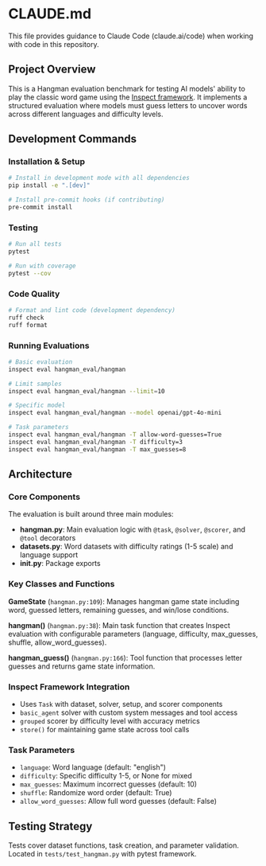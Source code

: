 # CLAUDE.md

This file provides guidance to Claude Code (claude.ai/code) when working with code in this repository.

## Project Overview
This is a Hangman evaluation benchmark for testing AI models' ability to play the classic word game using the [Inspect framework](https://github.com/UKGovernmentBEIS/inspect_ai). It implements a structured evaluation where models must guess letters to uncover words across different languages and difficulty levels.

## Development Commands

### Installation & Setup
```bash
# Install in development mode with all dependencies
pip install -e ".[dev]"

# Install pre-commit hooks (if contributing)
pre-commit install
```

### Testing
```bash
# Run all tests
pytest

# Run with coverage
pytest --cov
```

### Code Quality
```bash
# Format and lint code (development dependency)
ruff check
ruff format
```

### Running Evaluations
```bash
# Basic evaluation
inspect eval hangman_eval/hangman

# Limit samples
inspect eval hangman_eval/hangman --limit=10

# Specific model
inspect eval hangman_eval/hangman --model openai/gpt-4o-mini

# Task parameters
inspect eval hangman_eval/hangman -T allow-word-guesses=True
inspect eval hangman_eval/hangman -T difficulty=3
inspect eval hangman_eval/hangman -T max_guesses=8
```

## Architecture

### Core Components
The evaluation is built around three main modules:

- **hangman.py**: Main evaluation logic with `@task`, `@solver`, `@scorer`, and `@tool` decorators
- **datasets.py**: Word datasets with difficulty ratings (1-5 scale) and language support
- **__init__.py**: Package exports

### Key Classes and Functions

**GameState** (`hangman.py:109`): Manages hangman game state including word, guessed letters, remaining guesses, and win/lose conditions.

**hangman()** (`hangman.py:38`): Main task function that creates Inspect evaluation with configurable parameters (language, difficulty, max_guesses, shuffle, allow_word_guesses).

**hangman_guess()** (`hangman.py:166`): Tool function that processes letter guesses and returns game state information.

### Inspect Framework Integration
- Uses `Task` with dataset, solver, setup, and scorer components
- `basic_agent` solver with custom system messages and tool access
- `grouped` scorer by difficulty level with accuracy metrics
- `store()` for maintaining game state across tool calls

### Task Parameters
- `language`: Word language (default: "english")
- `difficulty`: Specific difficulty 1-5, or None for mixed
- `max_guesses`: Maximum incorrect guesses (default: 10)
- `shuffle`: Randomize word order (default: True)
- `allow_word_guesses`: Allow full word guesses (default: False)

## Testing Strategy
Tests cover dataset functions, task creation, and parameter validation. Located in `tests/test_hangman.py` with pytest framework.